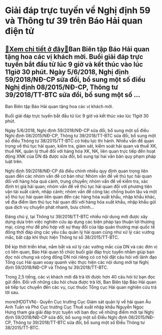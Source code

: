 Giải đáp trực tuyến về Nghị định 59 và Thông tư 39 trên Báo Hải quan điện tử
============================================================================

[:gift:Xem chi tiết ở đây:gift:](https://hddtvn.com/giai-dap-truc-tuyen-ve-nghi-dinh-59-va-thong-tu-39-tren-bao-hai-quan-dien-tu/)Ban Biên tập Báo Hải quan tặng hoa các vị khách mời. Buổi giải đáp trực tuyến bắt đầu từ lúc 9 giờ và kết thúc vào lúc 11giờ 30 phút. Ngày 5/6/2018, Nghị định 59/2018/NĐ-CP sửa đổi, bổ sung một số điều Nghị định 08/2015/NĐ-CP, Thông tư 39/2018/TT-BTC sửa đổi, bổ sung một số …
------------------------------------------------------------------------------------------------------------------------------------------------------------------------------------------------------------------------------------------------------------------------------------










 






Ban Biên tập Báo Hải quan tặng hoa các vị khách mời.



Buổi giải đáp trực tuyến bắt đầu từ lúc 9 giờ và kết thúc vào lúc 11giờ 30 phút.


Ngày 5/6/2018, Nghị định 59/2018/NĐ-CP sửa đổi, bổ sung một số điều Nghị định 08/2015/NĐ-CP, Thông tư 39/2018/TT-BTC sửa đổi, bổ sung một số điều Thông tư 38/2015/TT-BTC có hiệu lực thi hành. Nhiều vấn đề quan trọng về thủ tục hải quan, kiểm tra, giám sát, kiểm soát hải quan và thuế XK, thuế NK, quản lý thuế đối với hàng hóa XK, NK, liên quan trực tiếp đến hoạt động XNK của DN đã được sửa đổi, bổ sung tại hai văn bản quy phạm pháp luật trên.  
   
 Nghị định 59/2018/NĐ-CP đã điều chỉnh nhiều quy định quan trọng liên quan đến các nhóm vấn đề cơ bản như: Nhóm vấn đề về thủ tục hải quan đối với hàng hóa quá cảnh, trung chuyển; nhóm vấn đề về kiểm tra, xác định trị giá hải quan; nhóm vấn đề về thủ tục hải quan đối với phương tiện vận tải xuất cảnh, nhập cảnh; nhóm vấn đề công tác chống buôn lậu và một số thủ tục hải quan liên quan đến các hàng hóa xuất khẩu, nhập khẩu khác, về địa điểm làm thủ tục hải quan đối với hàng hóa xuất khẩu, nhập khẩu gửi qua dịch vụ chuyển phát nhanh, bưu chính…   
   
 Đáng chú ý, tại Thông tư 39/2018/TT-BTC nhiều nội dung mới được xây dựng dựa trên việc nghiên cứu áp dụng các biện pháp tạo thuận lợi thương mại, cũng như để phù hợp với sự thay đổi của tập quán thương mại quốc tế đồng thời đáp ứng các yêu cầu quản lý hải quan cũng như xử lý các vướng mắc, bất cập khi thực hiện Thông tư số 38/2015/TT-BTC.  
   
 Để kịp thời triển khai, nắm bắt và xử lý các vướng mắc của DN và các đơn vị có liên quan, Báo Hải quan tổ chức buổi giải đáp trực tuyến nhằm giúp bạn đọc nói chung và cộng đồng DN nói riêng có cơ hội đặt câu hỏi với lãnh đạo Tổng cục Hải quan xoay quanh việc thực hiện các nội dung mới tại Nghị định 59/2018/NĐ-CP và Thông tư 39/2018/TT-BTC.


Trong 2,5 tiếng, các vị khách mời đã trả lời được hơn 40 câu hỏi từ bạn đọc gửi đến. Đối với những câu hỏi chưa được trả lời, Ban Biên tập Báo Hải quan sẽ tiếp tục chuyển đến các vụ, cục thuộc Tổng cục Hải quan nghiên cứu trả lời sau. 










more(HDDTVN)- Quyền Cục trưởng Cục Giám sát quản lý về hải quan Âu Anh Tuấn và Phó Cục trưởng Cục Thuế xuất nhập khẩu Nguyễn Ngọc Hưng tham gia giải đáp trực tuyến với bạn đọc về những điểm mới tại Nghị định 59/2018/NĐ-CP sửa đổi, bổ sung một số Điều Nghị định 08/2015/NĐ-CP, Thông tư 39/2018/TT-BTC sửa đổi, bổ sung một số Điều Thông tư 38/2015/TT-BTC.

